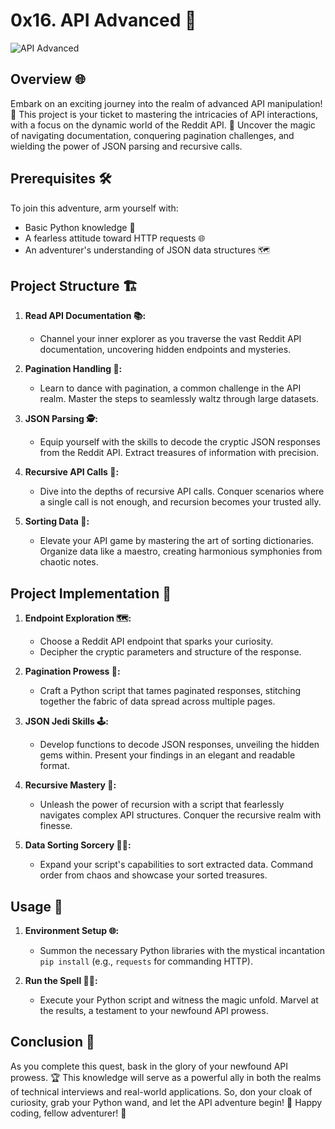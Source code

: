 # 0x16. API Advanced 🚀

![API Advanced](https://s3.amazonaws.com/intranet-projects-files/holbertonschool-sysadmin_devops/314/WIxXad8.png)

## Overview 🌐

Embark on an exciting journey into the realm of advanced API manipulation! 🧑 This project is your ticket to mastering the intricacies of API interactions, with a focus on the dynamic world of the Reddit API. 🚀 Uncover the magic of navigating documentation, conquering pagination challenges, and wielding the power of JSON parsing and recursive calls.

## Prerequisites 🛠️

To join this adventure, arm yourself with:

- Basic Python knowledge 🐍
- A fearless attitude toward HTTP requests 🌐
- An adventurer's understanding of JSON data structures 🗺️

## Project Structure 🏗️

1. **Read API Documentation 📚:**
   - Channel your inner explorer as you traverse the vast Reddit API documentation, uncovering hidden endpoints and mysteries.

2. **Pagination Handling 🔄:**
   - Learn to dance with pagination, a common challenge in the API realm. Master the steps to seamlessly waltz through large datasets.

3. **JSON Parsing 🕵️:**
   - Equip yourself with the skills to decode the cryptic JSON responses from the Reddit API. Extract treasures of information with precision.

4. **Recursive API Calls 🔄:**
   - Dive into the depths of recursive API calls. Conquer scenarios where a single call is not enough, and recursion becomes your trusted ally.

5. **Sorting Data 🧹:**
   - Elevate your API game by mastering the art of sorting dictionaries. Organize data like a maestro, creating harmonious symphonies from chaotic notes.

## Project Implementation 🚧

1. **Endpoint Exploration 🗺️:**
   - Choose a Reddit API endpoint that sparks your curiosity.
   - Decipher the cryptic parameters and structure of the response.

2. **Pagination Prowess 🚀:**
   - Craft a Python script that tames paginated responses, stitching together the fabric of data spread across multiple pages.

3. **JSON Jedi Skills 🕹️:**
   - Develop functions to decode JSON responses, unveiling the hidden gems within. Present your findings in an elegant and readable format.

4. **Recursive Mastery 🔄:**
   - Unleash the power of recursion with a script that fearlessly navigates complex API structures. Conquer the recursive realm with finesse.

5. **Data Sorting Sorcery 🧙‍♂️:**
   - Expand your script's capabilities to sort extracted data. Command order from chaos and showcase your sorted treasures.

## Usage 🚀

1. **Environment Setup 🌐:**
   - Summon the necessary Python libraries with the mystical incantation `pip install` (e.g., `requests` for commanding HTTP).

2. **Run the Spell 🧙‍♀️:**
   - Execute your Python script and witness the magic unfold. Marvel at the results, a testament to your newfound API prowess.

## Conclusion 🏁

As you complete this quest, bask in the glory of your newfound API prowess. 🏆 This knowledge will serve as a powerful ally in both the realms of technical interviews and real-world applications. So, don your cloak of curiosity, grab your Python wand, and let the API adventure begin! 🌟 Happy coding, fellow adventurer! 🚀
